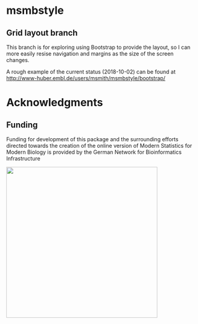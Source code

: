 # **msmbstyle**

## Grid layout branch

This branch is for exploring using Bootstrap to provide the layout, so I can more easily resise navigation and margins as the size of the screen changes.  

A rough example of the current status (2018-10-02) can be found at http://www-huber.embl.de/users/msmith/msmbstyle/bootstrap/

# Acknowledgments

## Funding 

Funding for development of this package and the surrounding efforts directed towards the creation of the online version of Modern Statistics for Modern Biology is provided by the German Network for Bioinformatics Infrastructure

<a href="http://www.denbi.de"><img src="https://tess.elixir-europe.org/system/content_providers/images/000/000/063/original/deNBI_Logo_rgb.jpg" width="400" align="left"></a>
